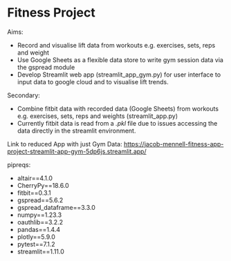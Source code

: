# Fitness Project

Aims: 
- Record and visualise lift data from workouts
e.g. exercises, sets, reps and weight
- Use Google Sheets as a flexible data store to write gym session data via the gspread module
- Develop Streamlit web app (streamlit_app_gym.py) for user interface to input data to google cloud and to visualise lift trends.

Secondary: 
- Combine fitbit data with recorded data (Google Sheets) from workouts
e.g. exercises, sets, reps and weights (streamlit_app.py)
- Currently fitbit data is read from a _.pkl_ file due to issues accessing the data directly in the streamlit environment.

Link to reduced App with just Gym Data:
https://jacob-mennell-fitness-app-project-streamlit-app-gym-5dp6js.streamlit.app/

 pipreqs: 
- altair==4.1.0
- CherryPy==18.6.0
- fitbit==0.3.1
- gspread==5.6.2
- gspread_dataframe==3.3.0
- numpy==1.23.3
- oauthlib==3.2.2
- pandas==1.4.4
- plotly==5.9.0
- pytest==7.1.2
- streamlit==1.11.0

